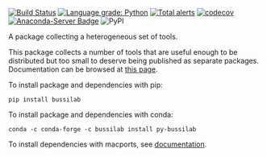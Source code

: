 [![Build Status](https://travis-ci.com/bussilab/py-bussilab.svg?branch=master)](https://travis-ci.com/bussilab/py-bussilab)
[![Language grade: Python](https://img.shields.io/lgtm/grade/python/g/bussilab/py-bussilab.svg?logo=lgtm&logoWidth=18)](https://lgtm.com/projects/g/bussilab/py-bussilab/context:python)
[![Total alerts](https://img.shields.io/lgtm/alerts/g/bussilab/py-bussilab.svg?logo=lgtm&logoWidth=18)](https://lgtm.com/projects/g/bussilab/py-bussilab/alerts/)
[![codecov](https://codecov.io/gh/bussilab/py-bussilab/branch/master/graph/badge.svg)](https://codecov.io/gh/bussilab/py-bussilab)
[![Anaconda-Server Badge](https://anaconda.org/bussilab/py-bussilab/badges/version.svg)](https://anaconda.org/bussilab/py-bussilab)
![PyPI](https://img.shields.io/pypi/v/bussilab)

A package collecting a heterogeneous set of tools.

This package collects a number of tools that are useful enough to be distributed but too small to deserve being published as separate packages.
Documentation can be browsed at [this page](https://bussilab.github.io/doc-py-bussilab).

To install package and dependencies with pip:

```
pip install bussilab
```

To install package and dependencies with conda:

```
conda -c conda-forge -c bussilab install py-bussilab
```

To install dependencies with macports, see [documentation](https://bussilab.github.io/doc-py-bussilab).

